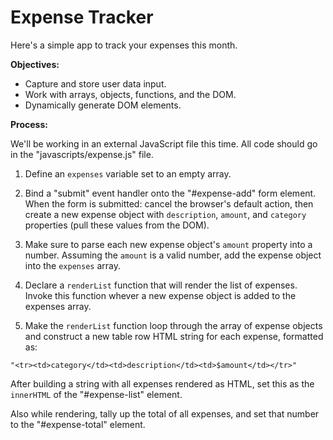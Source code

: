 # Expense Tracker

Here's a simple app to track your expenses this month.

**Objectives:**

 - Capture and store user data input.
 - Work with arrays, objects, functions, and the DOM.
 - Dynamically generate DOM elements.
 
**Process:**

We'll be working in an external JavaScript file this time. All code should go in the "javascripts/expense.js" file.

1. Define an `expenses` variable set to an empty array.

2. Bind a "submit" event handler onto the "#expense-add" form element. When the form is submitted: cancel the browser's default action, then create a new expense object with `description`, `amount`, and `category` properties (pull these values from the DOM).

3. Make sure to parse each new expense object's `amount` property into a number. Assuming the `amount` is a valid number, add the expense object into the `expenses` array.

4. Declare a `renderList` function that will render the list of expenses. Invoke this function whever a new expense object is added to the expenses array.

5. Make the `renderList` function loop through the array of expense objects and construct a new table row HTML string for each expense, formatted as:

```
"<tr><td>category</td><td>description</td><td>$amount</td></tr>"
```

After building a string with all expenses rendered as HTML, set this as the `innerHTML` of the "#expense-list" element.

Also while rendering, tally up the total of all expenses, and set that number to the "#expense-total" element.
